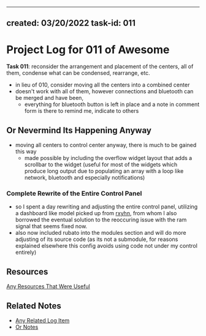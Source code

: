 -------
created: 03/20/2022
task-id: 011
-------

# Project Log for 011 of Awesome
**Task 011**: reconsider the arrangement and placement of the centers, all of them, condense what can be condensed, rearrange, etc.
- in lieu of 010, consider moving all the centers into a combined center
- doesn't work with all of them, however connections and bluetooth can be merged and have been, 
  - everything for bluetooth button is left in place and a note in comment form is there to remind me, indicate to others 

## Or Nevermind Its Happening Anyway
- moving all centers to control center anyway, there is much to be gained this way 
  - made possible by including the overflow widget layout that adds a scrollbar to the widget (useful for most of the widgets which produce long output due to populating an array with a loop like network, bluetooth and especially notifications) 

### Complete Rewrite of the Entire Control Panel
- so I spent a day rewriting and adjusting the entire control panel, utilizing a dashboard like model picked up from [rxyhn](https://github.com/rxyhn/AwesomeWM-Dotfiles), from whom I also borrowed the eventual solution to the reoccuring issue with the ram signal that seems fixed now. 
- also now included rubato into the modules section and will do more adjusting of its source code (as its not a submodule, for reasons explained elsewhere this config avoids using code not under my control entirely)


## Resources
[Any Resources That Were Useful](resources.com)

## Related Notes
- [Any Related Log Item](./log-template.md)
- [Or Notes](./notes-template.md)
